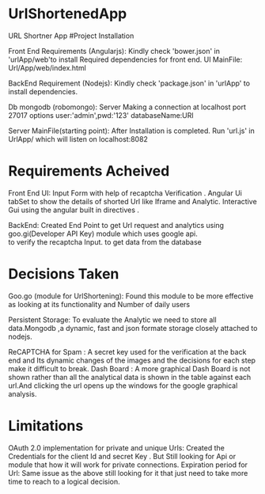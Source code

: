 
# UrlShortenedApp
URL Shortner App
#Project Installation

Front End Requirements (Angularjs):
  Kindly check 'bower.json' in 'urlApp/web'to install Required dependencies for front end.
  UI MainFile:
    Url/App/web/index.html

BackEnd Requirement (Nodejs):
  Kindly check 'package.json'  in 'urlApp' to install dependencies.

Db mongodb (robomongo):
   Server Making a connection at localhost port 27017 options user:'admin',pwd:'123' databaseName:URl

Server MainFile(starting point):
    After Installation is completed. Run 'url.js' in UrlApp/ which will listen on localhost:8082


# Requirements Acheived
Front End UI:
  Input Form with help of recaptcha Verification .
  Angular Ui tabSet to show the details of shorted Url like Iframe and Analytic.
  Interactive  Gui using the angular built in directives .

BackEnd:
  Created End Point
       to get Url request and analytics using goo.gi(Developer API Key) module which uses google api.  
       to verify the recaptcha Input.
       to get data from the database
# Decisions Taken

 Goo.go (module for UrlShortening):
   Found this module to be more effective as looking at its functionality and Number of daily users

 Persistent Storage:
   To evaluate the Analytic we need to store all data.Mongodb ,a dynamic, fast and json formate storage closely attached to nodejs.

 ReCAPTCHA for Spam :
    A secret key used for the verification at the back end and Its dynamic changes of the images and the decisions for each step make it difficult to break.
 Dash Board :
   A more graphical Dash Board is not shown rather than all the analytical data is shown in the table against each url.And clicking the url opens up the windows for the google graphical analysis.

# Limitations

OAuth 2.0 implementation for private and unique Urls:
  Created the Credentials for the client Id and secret Key .
  But Still looking for Api or module that how it will work for private connections.
Expiration period for Url:
  Same issue as the above still looking for it that just need to take more time to reach to a logical decision.
